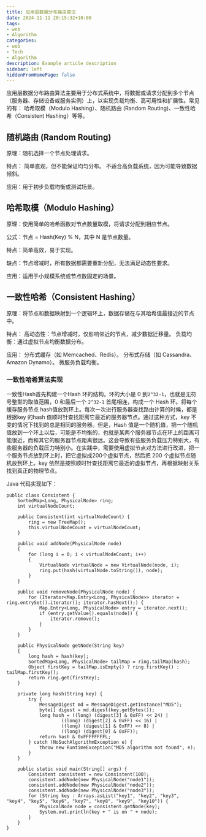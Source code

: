 ```yaml
---
title: 应用层数据分布路由算法
date: 2024-11-11 20:15:32+10:00
tags:
- web
- Algorithm
categories:
- web
- Tech
- Algorithm
description: Example article description
sidebar: left
hiddenFromHomePage: false
---
```

应用层数据分布路由算法主要用于分布式系统中，将数据或请求分配到多个节点（服务器、存储设备或服务实例）上，以实现负载均衡、高可用性和扩展性。常见的有：
哈希取模（Modulo Hashing）、随机路由 (Random Routing)、一致性哈希（Consistent Hashing）等等。

## 随机路由 (Random Routing)
原理：随机选择一个节点处理请求。

特点：
简单直观，但不能保证均匀分布。
不适合高负载系统，因为可能导致数据倾斜。

应用：用于初步负载均衡或测试场景。

## 哈希取模（Modulo Hashing）

原理：使用简单的哈希函数对节点数量取模，将请求分配到相应节点。

公式：节点 = Hash(Key) % N，其中 N 是节点数量。

特点：简单高效，易于实现。

缺点：节点增减时，所有数据都需要重新分配，无法满足动态性要求。

应用：适用于小规模系统或节点数固定的场景。

## 一致性哈希（Consistent Hashing）
原理：将节点和数据映射到一个逻辑环上，数据存储在与其哈希值最接近的节点中。

特点：
高动态性：节点增减时，仅影响邻近的节点，减少数据迁移量。
负载均衡：通过虚拟节点均衡数据分布。

应用：
分布式缓存（如 Memcached、Redis）。
分布式存储（如 Cassandra、Amazon Dynamo）。
微服务负载均衡。

### 一致性哈希算法实现
一致性Hash首先构建一个Hash 环的结构。环的大小是 0 到`2^32-1`，也就是无符号整型的取值范围，0 和最后一个 `2^32-1` 首尾相连，构成一个 Hash 环。将每个缓存服务节点 hash值放到环上。每次一次进行服务器查找路由计算的时候，都是根据key 的hash 值顺时针查找距离它最近的服务器节点。通过这种方式，key 不变的情况下找到的总是相同的服务器。但是，Hash 值是一个随机值，把一个随机值放到一个环上以后，可能是不均衡的，也就是某两个服务器节点在环上的距离可能很近，而和其它的服务器节点距离很远。这会导致有些服务负载压力特别大，有些服务器的负载压力特别小。在实践中，需要使用虚拟节点对方法进行改进，把一个服务节点放到环上时，把它虚拟成200个虚拟节点，然后把 200 个虚拟节点随机放到环上。key 依然是按照顺时针查找距离它最近的虚拟节点，再根据映射关系找到真正的物理节点。

Java 代码实现如下：
```
public class Consistent {
    SortedMap<Long, PhysicalNode> ring;
    int virtualNodeCount;

    public Consistent(int virtualNodeCount) {
        ring = new TreeMap();
        this.virtualNodeCount = virtualNodeCount;
    }

    public void addNode(PhysicalNode node)
    {
        for (long i = 0; i < virtualNodeCount; i++)
        {
            VirtualNode virtualNode = new VirtualNode(node, i);
            ring.put(hash(virtualNode.toString()), node);
        }
    }

    public void removeNode(PhysicalNode node) {
        for (Iterator<Map.Entry<Long, PhysicalNode>> iterator = ring.entrySet().iterator(); iterator.hasNext();) {
            Map.Entry<Long, PhysicalNode> entry = iterator.next();
            if (entry.getValue().equals(node)) {
                iterator.remove();
            }
        }
    }

    public PhysicalNode getNode(String key)
    {
        long hash = hash(key);
        SortedMap<Long, PhysicalNode> tailMap = ring.tailMap(hash);
        Object firstKey = tailMap.isEmpty() ? ring.firstKey() : tailMap.firstKey();
        return ring.get(firstKey);
    }

    private long hash(String key) {
        try {
            MessageDigest md = MessageDigest.getInstance("MD5");
            byte[] digest = md.digest(key.getBytes());
            long hash = ((long) (digest[3] & 0xFF) << 24) |
                    ((long) (digest[2] & 0xFF) << 16) |
                    ((long) (digest[1] & 0xFF) << 8) |
                    ((long) (digest[0] & 0xFF));
            return hash & 0xFFFFFFFFL;
        } catch (NoSuchAlgorithmException e) {
            throw new RuntimeException("MD5 algorithm not found", e);
        }
    }

    public static void main(String[] args) {
        Consistent consistent = new Consistent(100);
        consistent.addNode(new PhysicalNode("node1"));
        consistent.addNode(new PhysicalNode("node2"));
        consistent.addNode(new PhysicalNode("node3"));
        for (String key : Arrays.asList("key1", "key2", "key3", "key4", "key5", "key6", "key7", "key8", "key9", "key10")) {
            PhysicalNode node = consistent.getNode(key);
            System.out.println(key + " is on " + node);
        }
    }
}
```




